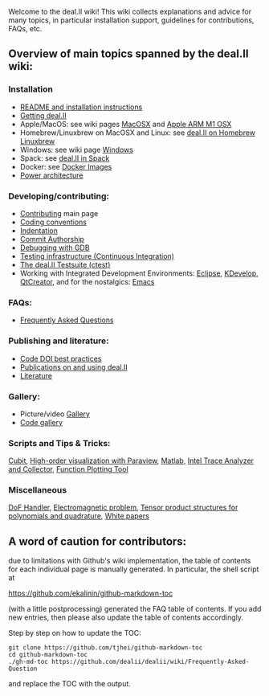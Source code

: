 Welcome to the deal.II wiki! This wiki collects explanations and advice for many topics, in particular installation support, guidelines for contributions, FAQs, etc.

## Overview of main topics spanned by the deal.II wiki:

### Installation

* [README and installation instructions](https://www.dealii.org/developer/readme.html)
* [Getting deal.II](https://github.com/dealii/dealii/wiki/Getting-deal.II)
* Apple/MacOS: see wiki pages [MacOSX](https://github.com/dealii/dealii/wiki/MacOSX) and [Apple ARM M1 OSX](https://github.com/dealii/dealii/wiki/Apple-ARM-M1-OSX)
* Homebrew/Linuxbrew on MacOSX and Linux: see [deal.II on Homebrew Linuxbrew](https://github.com/dealii/dealii/wiki/deal.II-on-Homebrew---Linuxbrew)
* Windows: see wiki page [Windows](https://github.com/dealii/dealii/wiki/Windows#using-dealii-on-native-windows)
* Spack: see [deal.II in Spack](https://github.com/dealii/dealii/wiki/deal.II-in-Spack)
* Docker: see [Docker Images](https://github.com/dealii/dealii/wiki/Docker-Images)
* [Power architecture](https://github.com/dealii/dealii/wiki/Power-architecture)

### Developing/contributing:

* [Contributing](https://github.com/dealii/dealii/wiki/Contributing) main page
* [Coding conventions](https://www.dealii.org/developer/doxygen/deal.II/CodingConventions.html)
* [Indentation](https://github.com/dealii/dealii/wiki/Indentation)
* [Commit Authorship](https://github.com/dealii/dealii/wiki/Commit-authorship)
* [Debugging with GDB](https://github.com/dealii/dealii/wiki/Debugging-with-GDB)
* [Testing infrastructure (Continuous Integration)](https://github.com/dealii/dealii/wiki/Testing-Infrastructure)
* [The deal.II Testsuite (ctest)](https://www.dealii.org/developer/developers/testsuite.html)
* Working with Integrated Development Environments: [Eclipse](https://github.com/dealii/dealii/wiki/Eclipse), [KDevelop](https://github.com/dealii/dealii/wiki/KDevelop), [QtCreator](https://github.com/dealii/dealii/wiki/QtCreator), and for the nostalgics: [Emacs](https://github.com/dealii/dealii/wiki/Emacs)

### FAQs:

* [Frequently Asked Questions](https://github.com/dealii/dealii/wiki/Frequently-Asked-Questions)

### Publishing and literature:

* [Code DOI best practices](https://github.com/dealii/dealii/wiki/Code-DOI-best-practices)
* [Publications on and using deal.II](https://www.dealii.org/publications.html)
* [Literature](https://github.com/dealii/dealii/wiki/Literature)

### Gallery:

* Picture/video [Gallery](https://github.com/dealii/dealii/wiki/Gallery)
* [Code gallery](https://dealii.org/developer/doxygen/deal.II/CodeGallery.html)

### Scripts and Tips & Tricks:

[Cubit](https://github.com/dealii/dealii/wiki/Mesh-Input-And-Output), [High-order visualization with Paraview](https://github.com/dealii/dealii/wiki/Mesh-Input-And-Output), [Matlab](https://github.com/dealii/dealii/wiki/Mesh-Input-And-Output), [Intel Trace Analyzer and Collector](https://github.com/dealii/dealii/wiki/Mesh-Input-And-Output), [Function Plotting Tool](https://github.com/dealii/dealii/wiki/Function-Plotting-Tool)

### Miscellaneous

[DoF Handler](https://github.com/dealii/dealii/wiki/DoF-Handler), [Electromagnetic problem](https://github.com/dealii/dealii/wiki/Electromagnetic-problem), [Tensor product structures for polynomials and quadrature](https://github.com/dealii/dealii/wiki/Tensor-product-structures-for-polynomials-and-quadrature), [White papers](https://github.com/dealii/dealii/wiki/White-papers)

## A word of caution for contributors: 

due to limitations with Github's wiki implementation, the table of contents for each individual page is manually generated. In particular, the shell script at

https://github.com/ekalinin/github-markdown-toc

(with a little postprocessing) generated the FAQ table of contents. If you add new entries, then please also update the table of contents accordingly.

Step by step on how to update the TOC:

```
git clone https://github.com/tjhei/github-markdown-toc
cd github-markdown-toc
./gh-md-toc https://github.com/dealii/dealii/wiki/Frequently-Asked-Question
```

and replace the TOC with the output.
